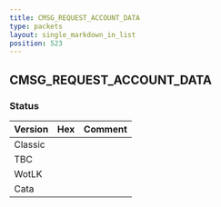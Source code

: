 ```yaml
---
title: CMSG_REQUEST_ACCOUNT_DATA
type: packets
layout: single_markdown_in_list
position: 523
---
```


## CMSG_REQUEST_ACCOUNT_DATA

### Status

Version | Hex | Comment
---------- | ---------- | ---------- 
Classic |  |  
TBC |  |  
WotLK |  |  
Cata |  |  
